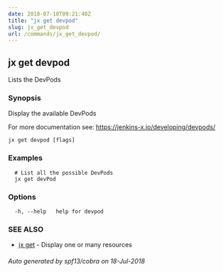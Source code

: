 ```yaml
---
date: 2018-07-18T09:21:40Z
title: "jx get devpod"
slug: jx_get_devpod
url: /commands/jx_get_devpod/
---
```

## jx get devpod

Lists the DevPods

### Synopsis

Display the available DevPods 

For more documentation see: https://jenkins-x.io/developing/devpods/

```
jx get devpod [flags]
```

### Examples

```
  # List all the possible DevPods
  jx get devPod
```

### Options

```
  -h, --help   help for devpod
```

### SEE ALSO

* [jx get](/commands/jx_get/)	 - Display one or many resources

###### Auto generated by spf13/cobra on 18-Jul-2018
